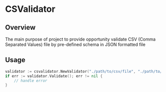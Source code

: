 # CSValidator

## Overview
The main purpose of project to provide opportunity validate CSV (Comma Separated Values) file by pre-defined schema in JSON formatted file

## Usage

```go
validator := csvalidator.NewValidator("./path/to/csv/file", "./path/to/json/schema", true)
if err := validator.Validate(); err != nil {
	// handle error
}
```
